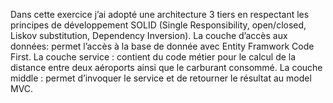 Dans cette exercice j’ai adopté une architecture 3 tiers en respectant les principes de développement SOLID (Single Responsibility, open/closed, Liskov substitution, Dependency Inversion).
La couche d’accès aux données: permet l’accès à la base de donnée avec Entity Framwork Code First.
La couche service : contient du code métier pour le calcul de la distance entre deux aéroports ainsi que le carburant consommé. 
La couche middle : permet d’invoquer le service et de retourner le résultat au model MVC.
